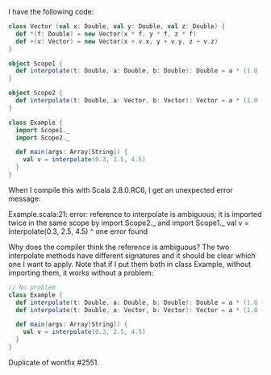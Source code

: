 I have the following code:

```scala
class Vector (val x: Double, val y: Double, val z: Double) {
  def *(f: Double) = new Vector(x * f, y * f, z * f)
  def +(v: Vector) = new Vector(x + v.x, y + v.y, z + v.z)
}

object Scope1 {
  def interpolate(t: Double, a: Double, b: Double): Double = a * (1.0 - t) + b * t
}

object Scope2 {
  def interpolate(t: Double, a: Vector, b: Vector): Vector = a * (1.0 - t) + b * t
}

class Example {
  import Scope1._
  import Scope2._

  def main(args: Array[String]) {
    val v = interpolate(0.3, 2.5, 4.5)
  }
}
```

When I compile this with Scala 2.8.0.RC6, I get an unexpected error message:

Example.scala:21: error: reference to interpolate is ambiguous;
it is imported twice in the same scope by
import Scope2._
and import Scope1._
                val v = interpolate(0.3, 2.5, 4.5)
                        ^
one error found

Why does the compiler think the reference is ambiguous? The two interpolate methods have different signatures and it should be clear which one I want to apply. Note that if I put them both in class Example, without importing them, it works without a problem:

```scala
// No problem
class Example {
  def interpolate(t: Double, a: Double, b: Double): Double = a * (1.0 - t) + b * t
  def interpolate(t: Double, a: Vector, b: Vector): Vector = a * (1.0 - t) + b * t

  def main(args: Array[String]) {
    val v = interpolate(0.3, 2.5, 4.5)
  }
}
```
Duplicate of wontfix #2551.
